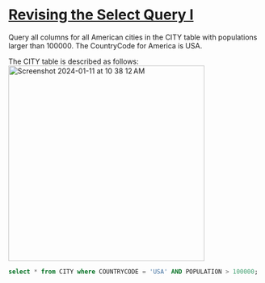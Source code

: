 # [Revising the Select Query I](https://www.hackerrank.com/challenges/revising-the-select-query/problem?isFullScreen=true)

Query all columns for all American cities in the CITY table with populations larger than 100000. The CountryCode for America is USA.

The CITY table is described as follows:
<img width="388" alt="Screenshot 2024-01-11 at 10 38 12 AM" src="https://github.com/SiddharthMathurDeveloper/Database-Management-System-DBMS/assets/133037456/85703bf5-1ab8-445f-9359-6ac64dbe4025">


```sql
select * from CITY where COUNTRYCODE = 'USA' AND POPULATION > 100000;
```
